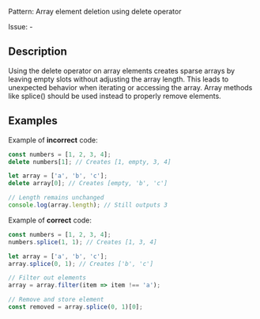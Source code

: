 Pattern: Array element deletion using delete operator

Issue: -

## Description

Using the delete operator on array elements creates sparse arrays by leaving empty slots without adjusting the array length. This leads to unexpected behavior when iterating or accessing the array. Array methods like splice() should be used instead to properly remove elements.

## Examples

Example of **incorrect** code:
```ts
const numbers = [1, 2, 3, 4];
delete numbers[1]; // Creates [1, empty, 3, 4]

let array = ['a', 'b', 'c'];
delete array[0]; // Creates [empty, 'b', 'c']

// Length remains unchanged
console.log(array.length); // Still outputs 3
```

Example of **correct** code:
```ts
const numbers = [1, 2, 3, 4];
numbers.splice(1, 1); // Creates [1, 3, 4]

let array = ['a', 'b', 'c'];
array.splice(0, 1); // Creates ['b', 'c']

// Filter out elements
array = array.filter(item => item !== 'a');

// Remove and store element
const removed = array.splice(0, 1)[0];
```